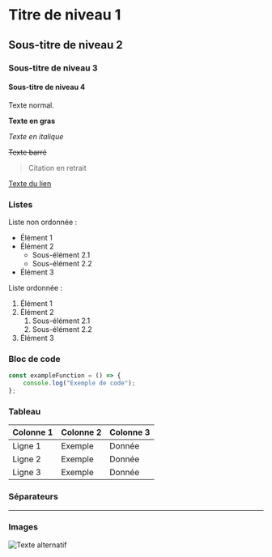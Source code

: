 # Titre de niveau 1

## Sous-titre de niveau 2

### Sous-titre de niveau 3

#### Sous-titre de niveau 4

Texte normal.

**Texte en gras**

_Texte en italique_

~~Texte barré~~

> Citation en retrait

[Texte du lien](https://www.example.com)

### Listes

Liste non ordonnée :

- Élément 1
- Élément 2
  - Sous-élément 2.1
  - Sous-élément 2.2
- Élément 3

Liste ordonnée :

1. Élément 1
2. Élément 2
   1. Sous-élément 2.1
   2. Sous-élément 2.2
3. Élément 3

### Bloc de code

```javascript
const exampleFunction = () => {
	console.log("Exemple de code");
};
```

### Tableau

| Colonne 1 | Colonne 2 | Colonne 3 |
| --------- | --------- | --------- |
| Ligne 1   | Exemple   | Donnée    |
| Ligne 2   | Exemple   | Donnée    |
| Ligne 3   | Exemple   | Donnée    |

### Séparateurs

---

### Images

![Texte alternatif](https://www.example.com/image.jpg)
